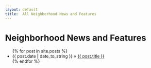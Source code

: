 ```yaml
---
layout: default
title:  All Neighborhood News and Features
---
```


# Neighborhood News and Features

<ul class="posts">  
	{% for post in site.posts %}  
	   <li>  
		   <span>{{ post.date | date_to_string }}</span> &raquo;  
		   <a href="{{ BASE_PATH }}{{ post.url }}">  
		   {{ post.title }}</a>  
	   </li>  
	{% endfor %}  
</ul>
